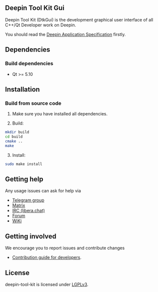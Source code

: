 ## Deepin Tool Kit Gui

Deepin Tool Kit (DtkGui) is the development graphical user interface of all C++/Qt Developer work on Deepin.

You should read the <a href=doc/Specification.md>Deepin Application Specification</a> firstly.

## Dependencies

### Build dependencies

* Qt >= 5.10

## Installation

### Build from source code

1. Make sure you have installed all dependencies.

2. Build:

```bash
mkdir build
cd build
cmake ..
make
```

3. Install:

```bash
sudo make install
```

## Getting help

Any usage issues can ask for help via

* [Telegram group](https://t.me/deepin)
* [Matrix](https://matrix.to/#/#deepin-community:matrix.org)
* [IRC (libera.chat)](https://web.libera.chat/#deepin-community)
* [Forum](https://bbs.deepin.org)
* [WiKi](https://wiki.deepin.org/)

## Getting involved

We encourage you to report issues and contribute changes

* [Contribution guide for developers](https://github.com/linuxdeepin/developer-center/wiki/Contribution-Guidelines-for-Developers-en).

## License

deepin-tool-kit is licensed under [LGPLv3](LICENSE).
